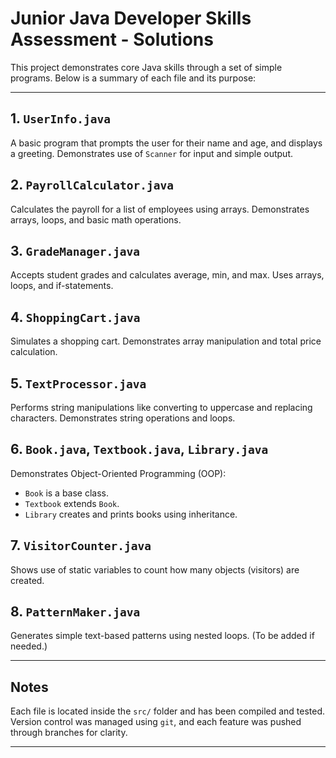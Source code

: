 # Junior Java Developer Skills Assessment - Solutions

This project demonstrates core Java skills through a set of simple programs. Below is a summary of each file and its purpose:

---

## 1. `UserInfo.java`
A basic program that prompts the user for their name and age, and displays a greeting. Demonstrates use of `Scanner` for input and simple output.

## 2. `PayrollCalculator.java`
Calculates the payroll for a list of employees using arrays. Demonstrates arrays, loops, and basic math operations.

## 3. `GradeManager.java`
Accepts student grades and calculates average, min, and max. Uses arrays, loops, and if-statements.

## 4. `ShoppingCart.java`
Simulates a shopping cart. Demonstrates array manipulation and total price calculation.

## 5. `TextProcessor.java`
Performs string manipulations like converting to uppercase and replacing characters. Demonstrates string operations and loops.

## 6. `Book.java`, `Textbook.java`, `Library.java`
Demonstrates Object-Oriented Programming (OOP):
- `Book` is a base class.
- `Textbook` extends `Book`.
- `Library` creates and prints books using inheritance.

## 7. `VisitorCounter.java`
Shows use of static variables to count how many objects (visitors) are created.

## 8. `PatternMaker.java`
Generates simple text-based patterns using nested loops. (To be added if needed.)

---

## Notes
Each file is located inside the `src/` folder and has been compiled and tested.  
Version control was managed using `git`, and each feature was pushed through branches for clarity.

---

